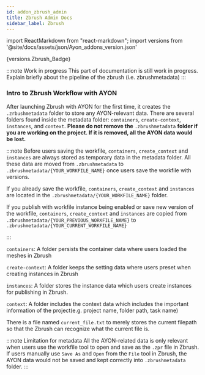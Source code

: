 ```yaml
---
id: addon_zbrush_admin
title: Zbrush Admin Docs
sidebar_label: Zbrush
---
```

import ReactMarkdown from "react-markdown";
import versions from '@site/docs/assets/json/Ayon_addons_version.json'

<ReactMarkdown>
{versions.Zbrush_Badge}
</ReactMarkdown>

:::note Work in progress
This part of documentation is still work in progress.
Explain briefly about the pipeline of the zbrush (i.e. zbrushmetadata)
:::

### Intro to Zbrush Workflow with AYON
After launching Zbrush with AYON for the first time, it creates the ``.zrbushmetadata`` folder to store any AYON-relevant data. There are several folders found inside the metadata folder: ``containers``, ``create-context``, ``instances``, and ``context``. **Please do not remove the** ``.zbrushmetadata`` **folder if you are working on the project. If it is removed, all the AYON data would be lost.**

:::note
Before users saving the workfile, ``containers``, ``create_context`` and ``instances`` are always stored as temporary data in the metadata folder. All these data are moved from ``.zbrushmetadata`` to ``.zbrushmetadata/{YOUR_WORKFILE_NAME}`` once users save the workfile with versions.

If you already save the workfile, ``containers``, ``create_context`` and ``instances`` are located in the ``.zbrushmetadata/{YOUR_WORKFILE_NAME}`` folder.

If you publish with workfile instance being enabled or save new version of the workfile, ``containers``, ``create_context`` and ``instances`` are
copied from ``.zbrushmetadata/{YOUR_PREVIOUS_WORKFILE_NAME}`` to
``.zbrushmetadata/{YOUR_CURRENT_WORKFILE_NAME}``

:::

``containers``: A folder persists the container data where users loaded the meshes in Zbrush

``create-context``: A folder keeps the setting data where users preset when creating instances in Zbrush

``instances``: A folder stores the instance data which users create instances for publishing in Zbrush.

``context``: A folder includes the context data which includes the important information of the project(e.g. project name, folder path, task name)

There is a file named ``current_file.txt`` to merely stores the current filepath so that the Zbrush can recognize what the current file is.

:::note Limitation for metadata
All the AYON-related data is only relevant when users use the workfile tool to open and save as the ``.zpr`` file in Zbrush.
If users manually use `Save As` and `Open` from the `File` tool in Zbrush,
the AYON data would not be saved and kept correctly into ``.zbrushmetadata`` folder.
:::
